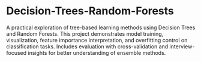 # Decision-Trees-Random-Forests
   A practical exploration of tree-based learning methods using Decision Trees and Random Forests. 
This project demonstrates model training, visualization, feature importance interpretation, and 
overfitting control on classification tasks. Includes evaluation with cross-validation and 
interview-focused insights for better understanding of ensemble methods.
